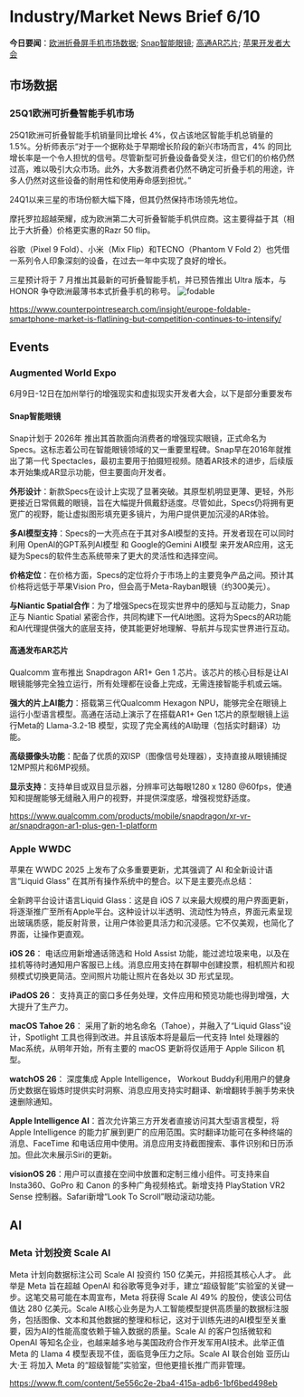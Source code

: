 # Industry/Market News Brief 6/10

**今日要闻**：[欧洲折叠屏手机市场数据](#25Q1欧洲可折叠智能手机市场); [Snap智能眼镜](#Snap智能眼镜); [高通AR芯片](#高通发布AR芯片); [苹果开发者大会](#Apple-WWDC)

## 市场数据

### 25Q1欧洲可折叠智能手机市场
25Q1欧洲可折叠智能手机销量同比增长 4%，仅占该地区智能手机总销量的 1.5%。分析师表示“对于一个据称处于早期增长阶段的新兴市场而言，4% 的同比增长率是一个令人担忧的信号。尽管新型可折叠设备备受关注，但它们的价格仍然过高，难以吸引大众市场。此外，大多数消费者仍然不确定可折叠手机的用途，许多人仍然对这些设备的耐用性和使用寿命感到担忧。”

24Q1以来三星的市场份额大幅下降，但其仍然保持市场领先地位。

摩托罗拉超越荣耀，成为欧洲第二大可折叠智能手机供应商。这主要得益于其（相比于大折叠）价格更实惠的Razr 50 flip。

谷歌（Pixel 9 Fold）、小米（Mix Flip）和TECNO（Phantom V Fold 2）也凭借一系列令人印象深刻的设备，在过去一年中实现了良好的增长。

三星预计将于 7 月推出其最新的可折叠智能手机，并已预告推出 Ultra 版本，与 HONOR 争夺欧洲最薄书本式折叠手机的称号。
![fodable](https://github.com/user-attachments/assets/6d6d2af6-a84e-46e2-8fe9-9b401c0e8e14)

https://www.counterpointresearch.com/insight/europe-foldable-smartphone-market-is-flatlining-but-competition-continues-to-intensify/

## Events

### Augmented World Expo 
6月9日-12日在加州举行的增强现实和虚拟现实开发者大会，以下是部分重要发布

#### Snap智能眼镜

Snap计划于 2026年 推出其首款面向消费者的增强现实眼镜，正式命名为 Specs。这标志着公司在智能眼镜领域的又一重要里程碑。Snap早在2016年就推出了第一代 Spectacles，最初主要用于拍摄短视频。随着AR技术的进步，后续版本开始集成AR显示功能，但主要面向开发者。

**外形设计**：新款Specs在设计上实现了显著突破。其原型机明显更薄、更轻，外形更接近日常佩戴的眼镜，旨在大幅提升佩戴舒适度。尽管如此，Specs仍将拥有更宽广的视野，能让虚拟图形填充更多镜片，为用户提供更加沉浸的AR体验。

**多AI模型支持**：Specs的一大亮点在于其对多AI模型的支持。开发者现在可以同时利用 OpenAI的GPT系列AI模型 和 Google的Gemini AI模型 来开发AR应用，这无疑为Specs的软件生态系统带来了更大的灵活性和选择空间。

**价格定位**：在价格方面，Specs的定位将介于市场上的主要竞争产品之间。预计其价格将远低于苹果Vision Pro，但会高于Meta-Rayban眼镜（约300美元）。

**与Niantic Spatial合作**：为了增强Specs在现实世界中的感知与互动能力，Snap正与 Niantic Spatial 紧密合作，共同构建下一代AI地图。这将为Specs的AR功能和AI代理提供强大的底层支持，使其能更好地理解、导航并与现实世界进行互动。

#### 高通发布AR芯片

Qualcomm 宣布推出 Snapdragon AR1+ Gen 1 芯片。该芯片的核心目标是让AI眼镜能够完全独立运行，所有处理都在设备上完成，无需连接智能手机或云端。

**强大的片上AI能力**：搭载第三代Qualcomm Hexagon NPU，能够完全在眼镜上运行小型语言模型。高通在活动上演示了在搭载AR1+ Gen 1芯片的原型眼镜上运行Meta的 Llama-3.2-1B 模型，实现了完全离线的AI助理（包括实时翻译）功能。

**高级摄像头功能**：配备了优质的双ISP（图像信号处理器），支持直接从眼镜捕捉12MP照片和6MP视频。

**显示支持**：支持单目或双目显示器，分辨率可达每眼1280 x 1280 @60fps，使通知和提醒能够无缝融入用户的视野，并提供深度感，增强视觉舒适度。

https://www.qualcomm.com/products/mobile/snapdragon/xr-vr-ar/snapdragon-ar1-plus-gen-1-platform

### Apple WWDC

苹果在 WWDC 2025 上发布了众多重要更新，尤其强调了 AI 和全新设计语言“Liquid Glass” 在其所有操作系统中的整合。以下是主要亮点总结：

全新跨平台设计语言Liquid Glass：这是自 iOS 7 以来最大规模的用户界面更新，将逐渐推广至所有Apple平台。这种设计以半透明、流动性为特点，界面元素呈现出玻璃质感，能反射背景，让用户体验更具活力和沉浸感。它不仅美观，也简化了界面，让操作更直观。

**iOS 26**： 电话应用新增通话筛选和 Hold Assist 功能，能过滤垃圾来电，以及在挂机等待时通知用户客服已上线。消息应用支持在群聊中创建投票，相机照片和视频模式切换更简洁。空间照片功能让照片在各处以 3D 形式呈现。

**iPadOS 26**： 支持真正的窗口多任务处理，文件应用和预览功能也得到增强，大大提升了生产力。

**macOS Tahoe 26**： 采用了新的地名命名（Tahoe），并融入了“Liquid Glass”设计，Spotlight 工具也得到改进。并且该版本将是最后一代支持 Intel 处理器的 Mac系统，从明年开始，所有主要的 macOS 更新将仅适用于 Apple Silicon 机型。

**watchOS 26**： 深度集成 Apple Intelligence， Workout Buddy利用用户的健身历史数据在锻炼时提供实时洞察、消息应用支持实时翻译、新增翻转手腕手势来快速删除通知。

**Apple Intelligence AI**：首次允许第三方开发者直接访问其大型语言模型，将 Apple Intelligence 的能力扩展到更广的应用范围。实时翻译功能可在多种终端的消息、FaceTime 和电话应用中使用。消息应用支持截图搜索、事件识别和日历添加。但此次未展示Siri的更新。

**visionOS 26**：用户可以直接在空间中放置和定制三维小组件。可支持来自 Insta360、GoPro 和 Canon 的多种广角视频格式。新增支持 PlayStation VR2 Sense 控制器。Safari新增“Look To Scroll”眼动滚动功能。

## AI
### Meta 计划投资 Scale AI
Meta 计划向数据标注公司 Scale AI 投资约 150 亿美元，并招揽其核心人才。 此举是 Meta 旨在超越 OpenAI 和谷歌等竞争对手，建立“超级智能”实验室的关键一步。这笔交易可能在本周宣布，Meta 将获得 Scale AI 49% 的股份，使该公司估值达 280 亿美元。Scale AI核心业务是为人工智能模型提供高质量的数据标注服务，包括图像、文本和其他数据的整理和标记，这对于训练先进的AI模型至关重要，因为AI的性能高度依赖于输入数据的质量。Scale AI 的客户包括微软和 OpenAI 等知名企业，也越来越多地与美国政府合作开发军用AI技术。此举正值 Meta 的 Llama 4 模型表现不佳，面临竞争压力之际。Scale AI 联合创始 亚历山大·王 将加入 Meta 的“超级智能”实验室，但他更擅长推广而非管理。

https://www.ft.com/content/5e556c2e-2ba4-415a-adb6-1bf6bed498eb
